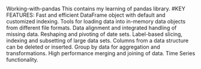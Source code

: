Working-with-pandas
This contains my learning of pandas library.
#KEY FEATURES:
Fast and efficient DataFrame object with default and customized indexing.
Tools for loading data into in-memory data objects from different file formats.
Data alignment and integrated handling of missing data.
Reshaping and pivoting of date sets.
Label-based slicing, indexing and subsetting of large data sets.
Columns from a data structure can be deleted or inserted.
Group by data for aggregation and transformations.
High performance merging and joining of data.
Time Series functionality.
